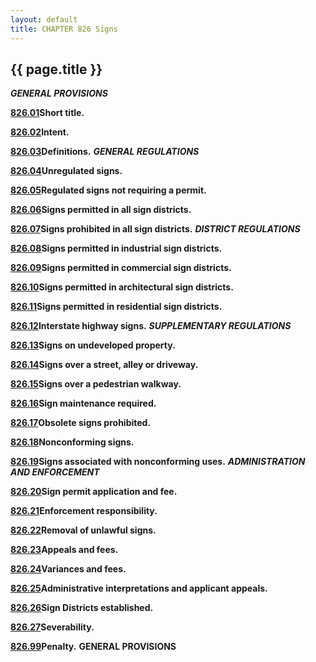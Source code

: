 ```yaml
---
layout: default 
title: CHAPTER 826 Signs 
---
```


{{ page.title }}
----------------

***GENERAL PROVISIONS***

[**826.01**](3a219c26.html)**Short title.**

[**826.02**](3a251fe3.html)**Intent.**

[**826.03**](3a2f3d6a.html)**Definitions.** ***GENERAL REGULATIONS***

[**826.04**](3a854a95.html)**Unregulated signs.**

[**826.05**](3a8f8a55.html)**Regulated signs not requiring a permit.**

[**826.06**](3aa6a7b4.html)**Signs permitted in all sign districts.**

[**826.07**](3ac8b86c.html)**Signs prohibited in all sign districts.**
***DISTRICT REGULATIONS***

[**826.08**](3ae28c13.html)**Signs permitted in industrial sign
districts.**

[**826.09**](3b095011.html)**Signs permitted in commercial sign
districts.**

[**826.10**](3b4c0816.html)**Signs permitted in architectural sign
districts.**

[**826.11**](3b74be6f.html)**Signs permitted in residential sign
districts.**

[**826.12**](3b809a9d.html)**Interstate highway signs.**
***SUPPLEMENTARY REGULATIONS***

[**826.13**](3b93f287.html)**Signs on undeveloped property.**

[**826.14**](3b973f7f.html)**Signs over a street, alley or driveway.**

[**826.15**](3b9b89a2.html)**Signs over a pedestrian walkway.**

[**826.16**](3b9f3a0b.html)**Sign maintenance required.**

[**826.17**](3ba3e99a.html)**Obsolete signs prohibited.**

[**826.18**](3ba76cec.html)**Nonconforming signs.**

[**826.19**](3bae9610.html)**Signs associated with nonconforming uses.**
***ADMINISTRATION AND ENFORCEMENT***

[**826.20**](3bb4616a.html)**Sign permit application and fee.**

[**826.21**](3bc0b929.html)**Enforcement responsibility.**

[**826.22**](3bc43a61.html)**Removal of unlawful signs.**

[**826.23**](3bccf804.html)**Appeals and fees.**

[**826.24**](3bd34767.html)**Variances and fees.**

[**826.25**](3be44031.html)**Administrative interpretations and
applicant appeals.**

[**826.26**](3bed9ca6.html)**Sign Districts established.**

[**826.27**](3bf7e938.html)**Severability.**

[**826.99**](3bfbc1c8.html)**Penalty.** **GENERAL PROVISIONS**
